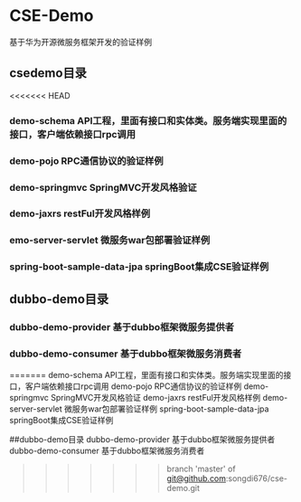 # CSE-Demo
基于华为开源微服务框架开发的验证样例
## csedemo目录
<<<<<<< HEAD
### demo-schema API工程，里面有接口和实体类。服务端实现里面的接口，客户端依赖接口rpc调用
### demo-pojo RPC通信协议的验证样例
### demo-springmvc SpringMVC开发风格验证
### demo-jaxrs  restFul开发风格样例
### emo-server-servlet 微服务war包部署验证样例
### spring-boot-sample-data-jpa  springBoot集成CSE验证样例

## dubbo-demo目录
### dubbo-demo-provider 基于dubbo框架微服务提供者
### dubbo-demo-consumer 基于dubbo框架微服务消费者
=======
demo-schema API工程，里面有接口和实体类。服务端实现里面的接口，客户端依赖接口rpc调用
demo-pojo RPC通信协议的验证样例
demo-springmvc SpringMVC开发风格验证
demo-jaxrs  restFul开发风格样例
demo-server-servlet 微服务war包部署验证样例
spring-boot-sample-data-jpa  springBoot集成CSE验证样例

##dubbo-demo目录
dubbo-demo-provider 基于dubbo框架微服务提供者
dubbo-demo-consumer 基于dubbo框架微服务消费者
>>>>>>> branch 'master' of git@github.com:songdi676/cse-demo.git

